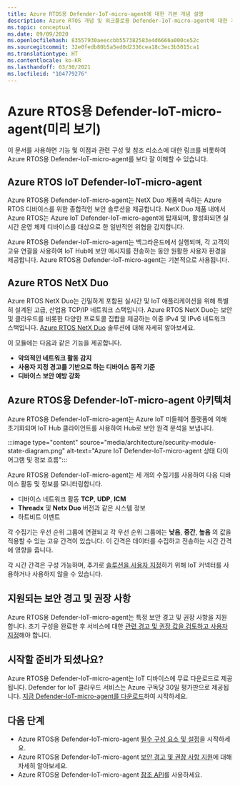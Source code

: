 ```yaml
---
title: Azure RTOS용 Defender-IoT-micro-agent에 대한 기본 개념 설명
description: Azure RTOS 개념 및 워크플로용 Defender-IoT-micro-agent에 대한 기본 사항에 대해 알아봅니다.
ms.topic: conceptual
ms.date: 09/09/2020
ms.openlocfilehash: 83557930aeeccbb557382583e4d6666a000ce52c
ms.sourcegitcommit: 32e0fedb80b5a5ed0d2336cea18c3ec3b5015ca1
ms.translationtype: HT
ms.contentlocale: ko-KR
ms.lasthandoff: 03/30/2021
ms.locfileid: "104779276"
---
```

# <a name="defender-iot-micro-agent-for-azure-rtos-preview"></a>Azure RTOS용 Defender-IoT-micro-agent(미리 보기)

이 문서를 사용하면 기능 및 이점과 관련 구성 및 참조 리소스에 대한 링크를 비롯하여 Azure RTOS용 Defender-IoT-micro-agent를 보다 잘 이해할 수 있습니다. 

## <a name="azure-rtos-iot-defender-iot-micro-agent"></a>Azure RTOS IoT Defender-IoT-micro-agent

Azure RTOS용 Defender-IoT-micro-agent는 NetX Duo 제품에 속하는 Azure RTOS 디바이스를 위한 종합적인 보안 솔루션을 제공합니다. NetX Duo 제품 내에서 Azure RTOS는 Azure IoT Defender-IoT-micro-agent에 탑재되며, 활성화되면 실시간 운영 체제 디바이스를 대상으로 한 일반적인 위협을 감지합니다. 

Azure RTOS용 Defender-IoT-micro-agent는 백그라운드에서 실행되며, 각 고객의 고유 연결을 사용하여 IoT Hub에 보안 메시지를 전송하는 동안 원활한 사용자 환경을 제공합니다. Azure RTOS용 Defender-IoT-micro-agent는 기본적으로 사용됩니다.  

## <a name="azure-rtos-netx-duo"></a>Azure RTOS NetX Duo

Azure RTOS NetX Duo는 긴밀하게 포함된 실시간 및 IoT 애플리케이션을 위해 특별히 설계된 고급, 산업용 TCP/IP 네트워크 스택입니다. Azure RTOS NetX Duo는 보안 및 클라우드를 비롯한 다양한 프로토콜 집합을 제공하는 이중 IPv4 및 IPv6 네트워크 스택입니다. [Azure RTOS NetX Duo](/azure/rtos/netx-duo/) 솔루션에 대해 자세히 알아보세요.

이 모듈에는 다음과 같은 기능을 제공합니다.

- **악의적인 네트워크 활동 감지**
- **사용자 지정 경고를 기반으로 하는 디바이스 동작 기준**
- **디바이스 보안 예방 강화**

## <a name="defender-iot-micro-agent-for-azure-rtos-architecture"></a>Azure RTOS용 Defender-IoT-micro-agent 아키텍처

Azure RTOS용 Defender-IoT-micro-agent는 Azure IoT 미들웨어 플랫폼에 의해 초기화되며 IoT Hub 클라이언트를 사용하여 Hub로 보안 원격 분석을 보냅니다.

:::image type="content" source="media/architecture/security-module-state-diagram.png" alt-text="Azure IoT Defender-IoT-micro-agent 상태 다이어그램 및 정보 흐름":::

Azure RTOS용 Defender-IoT-micro-agent는 세 개의 수집기를 사용하여 다음 디바이스 활동 및 정보를 모니터링합니다.
- 디바이스 네트워크 활동 **TCP**, **UDP**, **ICM**
- **Threadx** 및 **Netx Duo** 버전과 같은 시스템 정보
- 하트비트 이벤트

각 수집기는 우선 순위 그룹에 연결되고 각 우선 순위 그룹에는 **낮음**, **중간**, **높음** 의 값을 적용할 수 있는 고유 간격이 있습니다. 이 간격은 데이터를 수집하고 전송하는 시간 간격에 영향을 줍니다.

각 시간 간격은 구성 가능하며, 추가로 [솔루션을 사용자 지정](how-to-azure-rtos-security-module.md)하기 위해 IoT 커넥터를 사용하거나 사용하지 않을 수 있습니다. 

## <a name="supported-security-alerts-and-recommendations"></a>지원되는 보안 경고 및 권장 사항

Azure RTOS용 Defender-IoT-micro-agent는 특정 보안 경고 및 권장 사항을 지원합니다. 초기 구성을 완료한 후 서비스에 대한 [관련 경고 및 권장 값을 검토하고 사용자 지정](concept-rtos-security-alerts-recommendations.md)해야 합니다.

## <a name="ready-to-begin"></a>시작할 준비가 되셨나요?

Azure RTOS용 Defender-IoT-micro-agent는 IoT 디바이스에 무료 다운로드로 제공됩니다. Defender for IoT 클라우드 서비스는 Azure 구독당 30일 평가판으로 제공됩니다. [지금 Defender-IoT-micro-agent를 다운로드](https://github.com/azure-rtos/azure-iot-preview/releases)하여 시작하세요. 

## <a name="next-steps"></a>다음 단계

- Azure RTOS용 Defender-IoT-micro-agent [필수 구성 요소 및 설정](quickstart-azure-rtos-security-module.md)을 시작하세요.
- Azure RTOS용 Defender-IoT-micro-agent [보안 경고 및 권장 사항 지원](concept-rtos-security-alerts-recommendations.md)에 대해 자세히 알아보세요. 
- Azure RTOS용 Defender-IoT-micro-agent [참조 API](azure-rtos-security-module-api.md)를 사용하세요.